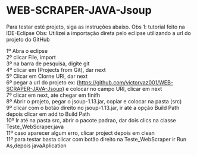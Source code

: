 # WEB-SCRAPER-JAVA-Jsoup

Para testar esté projeto, siga as instruções abaixo.
Obs 1: tutorial feito na IDE-Eclipse
Obs: Utilizei a importação direta pelo eclipse utilizando a url do projeto do GitHub

1º Abra o eclipse<br>
2º clicar File, import<br>
3º na barra de pesquisa, digite git<br>
4º clicar em (Projects from Git), dar next<br>
5º Clicar em Clorne URl, dar next<br>
6º pegar a url do projeto ex: (https://github.com/victorvaz001/WEB-SCRAPER-JAVA-Jsoup) e colocar no campo URl, clicar em next<br>
7º clicar em next, ate chegar em finifh<br>
8º Abrir o projeto, pegar o jsoup-1.13.jar, copiar e colocar na pasta (src)<br>
9º clicar com o botão direito no jsoup-1.13.jar, ir até a opção Build Path depois clicar em add to Build Path<br>
10º Ir até na pasta src, abrir o pacote padrao, dar dois clics na classe Teste_WebScraper.java<br>
11º caso aparecer algum erro, clicar project depois em clean<br>
11º para testar basta clicar com botão direito na Teste_WebScraper ir Run As,depois javaAplication<br>


